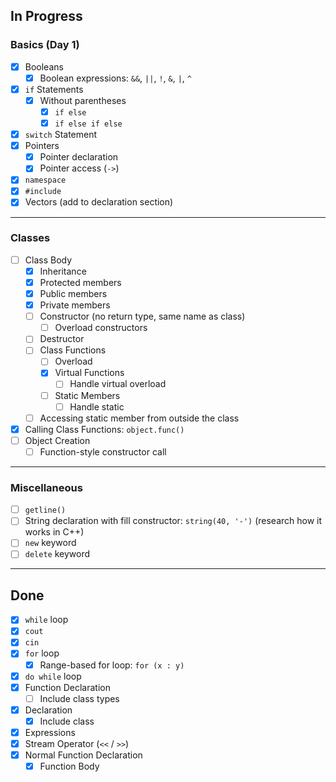 
## In Progress

### Basics (Day 1)
- [X] Booleans  
    - [X] Boolean expressions: `&&`, `||`, `!`, `&`, `|`, `^`
- [X] `if` Statements  
    - [X] Without parentheses  
        - [X] `if else`  
        - [X] `if else if else`  
- [X] `switch` Statement  
- [X] Pointers  
    - [X] Pointer declaration  
    - [X] Pointer access (`->`)  
- [X] `namespace`  
- [X] `#include`  
- [X] Vectors (add to declaration section)

---

### Classes
- [ ] Class Body  
    - [X] Inheritance  
    - [X] Protected members  
    - [X] Public members  
    - [X] Private members  
    - [ ] Constructor (no return type, same name as class)  
        - [ ] Overload constructors  
    - [ ] Destructor  
    - [ ] Class Functions  
        - [ ] Overload  
        - [X] Virtual Functions  
            - [ ] Handle virtual overload  
        - [ ] Static Members  
            - [ ] Handle static  
    - [ ] Accessing static member from outside the class  
- [X] Calling Class Functions: `object.func()`  
- [ ] Object Creation  
    - [ ] Function-style constructor call  

---

### Miscellaneous
- [ ] `getline()`  
- [ ] String declaration with fill constructor: `string(40, '-')` (research how it works in C++)  
- [ ] `new` keyword  
- [ ] `delete` keyword  

---

## Done

- [x] `while` loop  
- [x] `cout`  
- [x] `cin`  
- [x] `for` loop  
    - [x] Range-based for loop: `for (x : y)`  
- [x] `do while` loop  
- [x] Function Declaration  
    - [ ] Include class types  
- [x] Declaration
    - [x] Include class  
- [x] Expressions  
- [x] Stream Operator (`<<` / `>>`)  
- [x] Normal Function Declaration  
    - [x] Function Body  
